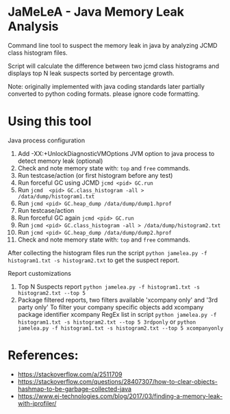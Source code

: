 # JaMeLeA - Java Memory Leak Analysis 

Command line tool to suspect the memory leak in java by analyzing JCMD class histogram files.

Script will calculate the difference between two jcmd class histograms and displays top N leak suspects sorted by percentage growth.

Note: originally implemented with java coding standards later partially converted to python coding formats. please ignore code formatting. 
# Using this tool

Java process configuration
1. Add -XX:+UnlockDiagnosticVMOptions JVM option to java process to detect memory leak (optional)
2. Check and note memory state with: `top` and `free` commands.
3. Run testcase/action (or first histogram before any test)
4. Run forceful GC using JCMD `jcmd <pid> GC.run` 
5. Run `jcmd  <pid> GC.class_histogram -all > /data/dump/histogram1.txt`
6. Run `jcmd <pid> GC.heap_dump /data/dump/dump1.hprof`
7. Run testcase/action
8. Run forceful GC again `jcmd <pid> GC.run` 
9. Run `jcmd <pid> GC.class_histogram -all > /data/dump/histogram2.txt`
10. Run `jcmd <pid> GC.heap_dump /data/dump/dump2.hprof`
11. Check and note memory state with: `top` and `free` commands.

After collecting the histogram files run the script `python jamelea.py -f histogram1.txt -s histogram2.txt` to get the suspect report.

Report customizations
1. Top N Suspects report `python jamelea.py -f histogram1.txt -s histogram2.txt --top 5`
2. Package filtered reports, two filters available 'xcompany only' and '3rd party only' 
    To filter your company specific objects add xcompany package identifier xcompany RegEx list in script
    `python jamelea.py -f histogram1.txt -s histogram2.txt --top 5 3rdponly` or `python jamelea.py -f histogram1.txt -s histogram2.txt --top 5 xcompanyonly`


# References:
- https://stackoverflow.com/a/2511709
- https://stackoverflow.com/questions/28407307/how-to-clear-objects-hashmap-to-be-garbage-collected-java
- https://www.ej-technologies.com/blog/2017/03/finding-a-memory-leak-with-jprofiler/
